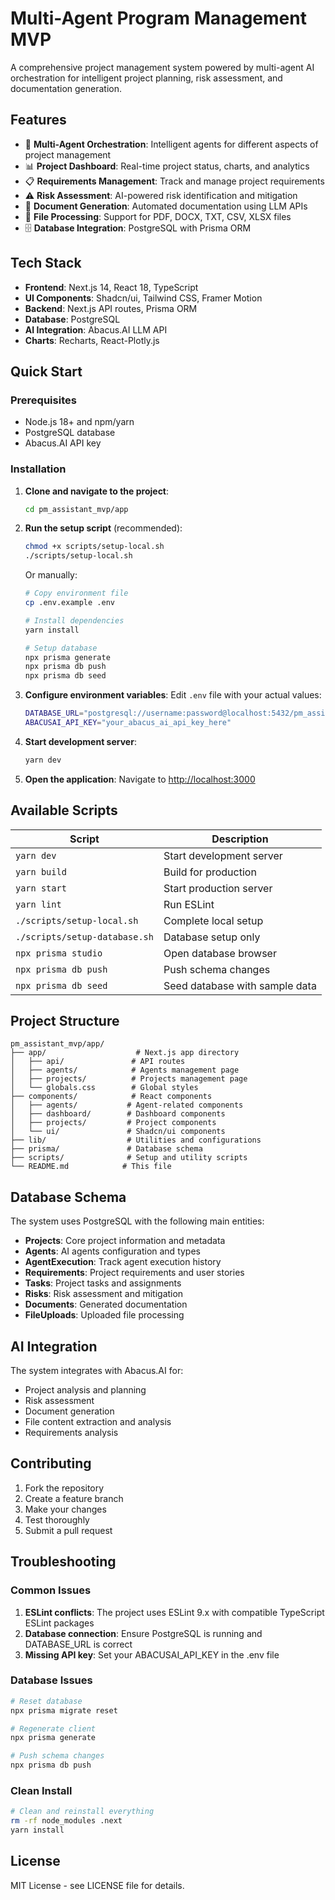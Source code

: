 
# Multi-Agent Program Management MVP

A comprehensive project management system powered by multi-agent AI orchestration for intelligent project planning, risk assessment, and documentation generation.

## Features

- 🤖 **Multi-Agent Orchestration**: Intelligent agents for different aspects of project management
- 📊 **Project Dashboard**: Real-time project status, charts, and analytics
- 📋 **Requirements Management**: Track and manage project requirements
- ⚠️ **Risk Assessment**: AI-powered risk identification and mitigation
- 📄 **Document Generation**: Automated documentation using LLM APIs
- 📁 **File Processing**: Support for PDF, DOCX, TXT, CSV, XLSX files
- 🗄️ **Database Integration**: PostgreSQL with Prisma ORM

## Tech Stack

- **Frontend**: Next.js 14, React 18, TypeScript
- **UI Components**: Shadcn/ui, Tailwind CSS, Framer Motion
- **Backend**: Next.js API routes, Prisma ORM
- **Database**: PostgreSQL
- **AI Integration**: Abacus.AI LLM API
- **Charts**: Recharts, React-Plotly.js

## Quick Start

### Prerequisites

- Node.js 18+ and npm/yarn
- PostgreSQL database
- Abacus.AI API key

### Installation

1. **Clone and navigate to the project**:
   ```bash
   cd pm_assistant_mvp/app
   ```

2. **Run the setup script** (recommended):
   ```bash
   chmod +x scripts/setup-local.sh
   ./scripts/setup-local.sh
   ```
   
   Or manually:
   ```bash
   # Copy environment file
   cp .env.example .env
   
   # Install dependencies  
   yarn install
   
   # Setup database
   npx prisma generate
   npx prisma db push
   npx prisma db seed
   ```

3. **Configure environment variables**:
   Edit `.env` file with your actual values:
   ```bash
   DATABASE_URL="postgresql://username:password@localhost:5432/pm_assistant_mvp"
   ABACUSAI_API_KEY="your_abacus_ai_api_key_here"
   ```

4. **Start development server**:
   ```bash
   yarn dev
   ```

5. **Open the application**:
   Navigate to [http://localhost:3000](http://localhost:3000)

## Available Scripts

| Script | Description |
|--------|-------------|
| `yarn dev` | Start development server |
| `yarn build` | Build for production |
| `yarn start` | Start production server |
| `yarn lint` | Run ESLint |
| `./scripts/setup-local.sh` | Complete local setup |
| `./scripts/setup-database.sh` | Database setup only |
| `npx prisma studio` | Open database browser |
| `npx prisma db push` | Push schema changes |
| `npx prisma db seed` | Seed database with sample data |

## Project Structure

```
pm_assistant_mvp/app/
├── app/                    # Next.js app directory
│   ├── api/               # API routes
│   ├── agents/            # Agents management page
│   ├── projects/          # Projects management page
│   └── globals.css        # Global styles
├── components/            # React components
│   ├── agents/           # Agent-related components
│   ├── dashboard/        # Dashboard components
│   ├── projects/         # Project components
│   └── ui/               # Shadcn/ui components
├── lib/                  # Utilities and configurations
├── prisma/               # Database schema
├── scripts/              # Setup and utility scripts
└── README.md            # This file
```

## Database Schema

The system uses PostgreSQL with the following main entities:
- **Projects**: Core project information and metadata
- **Agents**: AI agents configuration and types
- **AgentExecution**: Track agent execution history
- **Requirements**: Project requirements and user stories
- **Tasks**: Project tasks and assignments
- **Risks**: Risk assessment and mitigation
- **Documents**: Generated documentation
- **FileUploads**: Uploaded file processing

## AI Integration

The system integrates with Abacus.AI for:
- Project analysis and planning
- Risk assessment
- Document generation
- File content extraction and analysis
- Requirements analysis

## Contributing

1. Fork the repository
2. Create a feature branch
3. Make your changes
4. Test thoroughly
5. Submit a pull request

## Troubleshooting

### Common Issues

1. **ESLint conflicts**: The project uses ESLint 9.x with compatible TypeScript ESLint packages
2. **Database connection**: Ensure PostgreSQL is running and DATABASE_URL is correct
3. **Missing API key**: Set your ABACUSAI_API_KEY in the .env file

### Database Issues
```bash
# Reset database
npx prisma migrate reset

# Regenerate client
npx prisma generate

# Push schema changes
npx prisma db push
```

### Clean Install
```bash
# Clean and reinstall everything
rm -rf node_modules .next
yarn install
```

## License

MIT License - see LICENSE file for details.
